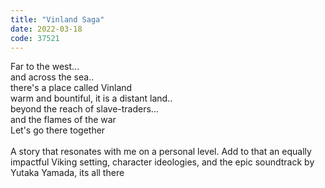 ```yaml
---
title: "Vinland Saga"
date: 2022-03-18
code: 37521
---
```

Far to the west...<br>
and across the sea..<br>
there's a place called Vinland<br>
warm and bountiful, it is a distant land..<br>
beyond the reach of slave-traders...<br>
and the flames of the war<br>
Let's go there together
<br><br>
A story that resonates with me on a personal level. Add to that an equally impactful Viking setting, character ideologies, and the epic soundtrack by Yutaka Yamada, its all there